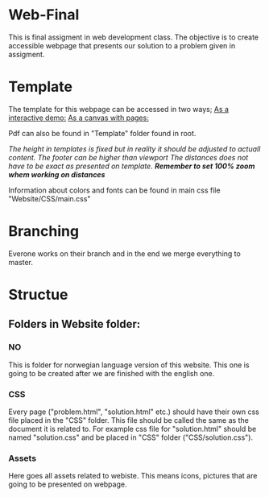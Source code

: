 # Web-Final
This is final assigment in web development class.
The objective is to create accessible webpage that presents our solution to a problem given in assigment. 

# Template

The template for this webpage can be accessed in two ways; 
[As a interactive demo:](https://www.figma.com/proto/Z4Um63m9o7T352qP5aeskS/Final-Website?node-id=1%3A2&scaling=min-zoom)
[As a canvas with pages: ](https://www.figma.com/file/Z4Um63m9o7T352qP5aeskS/Final-Website?node-id=0%3A1)

Pdf can also be found in "Template" folder found in root.

_The height in templates is fixed but in reality it should be adjusted to actuall content. The footer can be higher than viewport_
_The distances does not have to be exact as presented on template._
**_Remember to set 100% zoom whem working on distances_**

Information about colors and fonts can be found in main css file "Website/CSS/main.css"

# Branching

Everone works on their branch and in the end we merge everything to master. 

# Structue

## Folders in Website folder:

### NO

This is folder for norwegian language version of this website.
This one is going to be created after we are finished with the english one. 

### CSS

Every page ("problem.html", "solution.html" etc.) should have their own css file placed in the "CSS" folder.
This file should be called the same as the document it is related to. For example css file for "solution.html" should be named "solution.css" and be placed in "CSS" folder ("CSS/solution.css").

### Assets 

Here goes all assets related to webiste. This means icons, pictures that are going to be presented on webpage.
